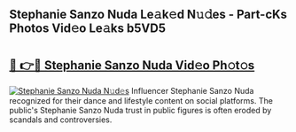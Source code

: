 ## Stephanie Sanzo Nuda Le𝚊k𝚎d N𝚞𝚍es - Part-cKs Photos Vid𝚎o Le𝚊ks b5VD5

# <h2><a href="http://fbf9moq.evod.top/?m=Stephanie+Sanzo+Nuda">🔗 👉🔴 Stephanie Sanzo Nuda Vid𝚎o Ph𝚘t𝚘s</a></h2>

[![Stephanie Sanzo Nuda N𝚞d𝚎s](https://i.imgur.com/8V9OHl7.gif)](http://fbf9moq.evod.top/?m=Stephanie+Sanzo+Nuda)
Influencer Stephanie Sanzo Nuda recognized for their dance and lifestyle content on social platforms. The public's Stephanie Sanzo Nuda trust in public figures is often eroded by scandals and controversies. 
